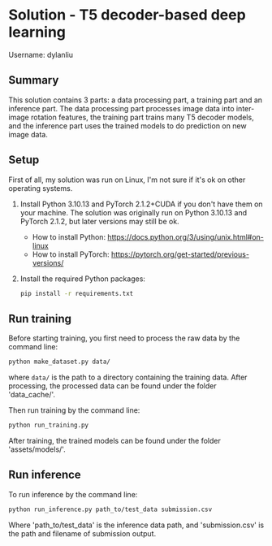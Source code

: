 # Solution -  T5 decoder-based deep learning

Username: dylanliu

## Summary

This solution contains 3 parts: a data processing part, a training part and an inference part. The data processing part processes image data into inter-image rotation features, the training part trains many T5 decoder models, and the inference part uses the trained models to do prediction on new image data.

## Setup

First of all, my solution was run on Linux, I'm not sure if it's ok on other operating systems.

1. Install Python 3.10.13 and PyTorch 2.1.2+CUDA if you don't have them on your machine. The solution was originally run on Python 3.10.13 and PyTorch 2.1.2, but later versions may still be ok.

    - How to install Python: https://docs.python.org/3/using/unix.html#on-linux
    - How to install PyTorch: https://pytorch.org/get-started/previous-versions/

2. Install the required Python packages:

    ```bash
    pip install -r requirements.txt
    ```

## Run training

Before starting training, you first need to process the raw data by the command line:

```bash
python make_dataset.py data/
```

where `data/` is the path to a directory containing the training data. After processing, the processed data can be found under the folder 'data_cache/'.


Then run training by the command line:

```bash
python run_training.py
```

After training, the trained models can be found under the folder 'assets/models/'.

## Run inference

To run inference by the command line:

```bash
python run_inference.py path_to/test_data submission.csv
```

Where 'path_to/test_data' is the inference data path, and 'submission.csv' is the path and filename of submission output.
